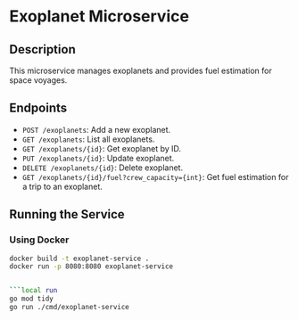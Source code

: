 # Exoplanet Microservice

## Description

This microservice manages exoplanets and provides fuel estimation for space voyages.

## Endpoints

- `POST /exoplanets`: Add a new exoplanet.
- `GET /exoplanets`: List all exoplanets.
- `GET /exoplanets/{id}`: Get exoplanet by ID.
- `PUT /exoplanets/{id}`: Update exoplanet.
- `DELETE /exoplanets/{id}`: Delete exoplanet.
- `GET /exoplanets/{id}/fuel?crew_capacity={int}`: Get fuel estimation for a trip to an exoplanet.

## Running the Service

### Using Docker

```sh
docker build -t exoplanet-service .
docker run -p 8080:8080 exoplanet-service


```local run
go mod tidy
go run ./cmd/exoplanet-service
